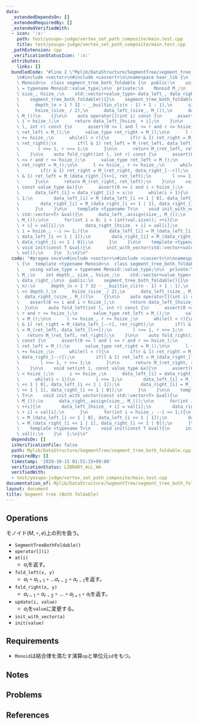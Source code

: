 ```yaml
---
data:
  _extendedDependsOn: []
  _extendedRequiredBy: []
  _extendedVerifiedWith:
  - icon: ':x:'
    path: test/yosupo-judge/vertex_set_path_composite/main.test.cpp
    title: test/yosupo-judge/vertex_set_path_composite/main.test.cpp
  _pathExtension: cpp
  _verificationStatusIcon: ':x:'
  attributes:
    links: []
  bundledCode: "#line 2 \"Mylib/DataStructure/SegmentTree/segment_tree_both_foldable.cpp\"\
    \n#include <vector>\n#include <cassert>\n\nnamespace haar_lib {\n  template <typename\
    \ Monoid>\n  class segment_tree_both_foldable {\n  public:\n    using value_type\
    \ = typename Monoid::value_type;\n\n  private:\n    Monoid M_;\n    int depth_,\
    \ size_, hsize_;\n    std::vector<value_type> data_left_, data_right_;\n\n  public:\n\
    \    segment_tree_both_foldable(){}\n    segment_tree_both_foldable(int n):\n\
    \      depth_(n > 1 ? 32 - __builtin_clz(n - 1) + 1 : 1),\n      size_(1 << depth_),\n\
    \      hsize_(size_ / 2),\n      data_left_(size_, M_()),\n      data_right_(size_,\
    \ M_())\n    {}\n\n    auto operator[](int i) const {\n      assert(0 <= i and\
    \ i < hsize_);\n      return data_left_[hsize_ + i];\n    }\n\n    auto fold_left(int\
    \ l, int r) const {\n      assert(0 <= l and l <= r and r <= hsize_);\n      value_type\
    \ ret_left = M_();\n      value_type ret_right = M_();\n\n      l += hsize_, r\
    \ += hsize_;\n      while(l < r){\n        if(r & 1) ret_right = M_(data_left_[--r],\
    \ ret_right);\n        if(l & 1) ret_left = M_(ret_left, data_left_[l++]);\n \
    \       l >>= 1, r >>= 1;\n      }\n\n      return M_(ret_left, ret_right);\n\
    \    }\n\n    auto fold_right(int l, int r) const {\n      assert(0 <= l and l\
    \ <= r and r <= hsize_);\n      value_type ret_left = M_();\n      value_type\
    \ ret_right = M_();\n\n      l += hsize_, r += hsize_;\n      while(l < r){\n\
    \        if(r & 1) ret_right = M_(ret_right, data_right_[--r]);\n        if(l\
    \ & 1) ret_left = M_(data_right_[l++], ret_left);\n        l >>= 1, r >>= 1;\n\
    \      }\n\n      return M_(ret_right, ret_left);\n    }\n\n    void set(int i,\
    \ const value_type &x){\n      assert(0 <= i and i < hsize_);\n      i += hsize_;\n\
    \      data_left_[i] = data_right_[i] = x;\n      while(i > 1){\n        i >>=\
    \ 1;\n        data_left_[i] = M_(data_left_[i << 1 | 0], data_left_[i << 1 | 1]);\n\
    \        data_right_[i] = M_(data_right_[i << 1 | 1], data_right_[i << 1 | 0]);\n\
    \      }\n    }\n\n    template <typename T>\n    void init_with_vector(const\
    \ std::vector<T> &val){\n      data_left_.assign(size_, M_());\n      data_right_.assign(size_,\
    \ M_());\n\n      for(int i = 0; i < (int)val.size(); ++i){\n        data_left_[hsize_\
    \ + i] = val[i];\n        data_right_[hsize_ + i] = val[i];\n      }\n      for(int\
    \ i = hsize_; --i >= 1;){\n        data_left_[i] = M_(data_left_[i << 1 | 0],\
    \ data_left_[i << 1 | 1]);\n        data_right_[i] = M_(data_right_[i << 1 | 1],\
    \ data_right_[i << 1 | 0]);\n      }\n    }\n\n    template <typename T>\n   \
    \ void init(const T &val){\n      init_with_vector(std::vector<value_type>(hsize_,\
    \ val));\n    }\n  };\n}\n"
  code: "#pragma once\n#include <vector>\n#include <cassert>\n\nnamespace haar_lib\
    \ {\n  template <typename Monoid>\n  class segment_tree_both_foldable {\n  public:\n\
    \    using value_type = typename Monoid::value_type;\n\n  private:\n    Monoid\
    \ M_;\n    int depth_, size_, hsize_;\n    std::vector<value_type> data_left_,\
    \ data_right_;\n\n  public:\n    segment_tree_both_foldable(){}\n    segment_tree_both_foldable(int\
    \ n):\n      depth_(n > 1 ? 32 - __builtin_clz(n - 1) + 1 : 1),\n      size_(1\
    \ << depth_),\n      hsize_(size_ / 2),\n      data_left_(size_, M_()),\n    \
    \  data_right_(size_, M_())\n    {}\n\n    auto operator[](int i) const {\n  \
    \    assert(0 <= i and i < hsize_);\n      return data_left_[hsize_ + i];\n  \
    \  }\n\n    auto fold_left(int l, int r) const {\n      assert(0 <= l and l <=\
    \ r and r <= hsize_);\n      value_type ret_left = M_();\n      value_type ret_right\
    \ = M_();\n\n      l += hsize_, r += hsize_;\n      while(l < r){\n        if(r\
    \ & 1) ret_right = M_(data_left_[--r], ret_right);\n        if(l & 1) ret_left\
    \ = M_(ret_left, data_left_[l++]);\n        l >>= 1, r >>= 1;\n      }\n\n   \
    \   return M_(ret_left, ret_right);\n    }\n\n    auto fold_right(int l, int r)\
    \ const {\n      assert(0 <= l and l <= r and r <= hsize_);\n      value_type\
    \ ret_left = M_();\n      value_type ret_right = M_();\n\n      l += hsize_, r\
    \ += hsize_;\n      while(l < r){\n        if(r & 1) ret_right = M_(ret_right,\
    \ data_right_[--r]);\n        if(l & 1) ret_left = M_(data_right_[l++], ret_left);\n\
    \        l >>= 1, r >>= 1;\n      }\n\n      return M_(ret_right, ret_left);\n\
    \    }\n\n    void set(int i, const value_type &x){\n      assert(0 <= i and i\
    \ < hsize_);\n      i += hsize_;\n      data_left_[i] = data_right_[i] = x;\n\
    \      while(i > 1){\n        i >>= 1;\n        data_left_[i] = M_(data_left_[i\
    \ << 1 | 0], data_left_[i << 1 | 1]);\n        data_right_[i] = M_(data_right_[i\
    \ << 1 | 1], data_right_[i << 1 | 0]);\n      }\n    }\n\n    template <typename\
    \ T>\n    void init_with_vector(const std::vector<T> &val){\n      data_left_.assign(size_,\
    \ M_());\n      data_right_.assign(size_, M_());\n\n      for(int i = 0; i < (int)val.size();\
    \ ++i){\n        data_left_[hsize_ + i] = val[i];\n        data_right_[hsize_\
    \ + i] = val[i];\n      }\n      for(int i = hsize_; --i >= 1;){\n        data_left_[i]\
    \ = M_(data_left_[i << 1 | 0], data_left_[i << 1 | 1]);\n        data_right_[i]\
    \ = M_(data_right_[i << 1 | 1], data_right_[i << 1 | 0]);\n      }\n    }\n\n\
    \    template <typename T>\n    void init(const T &val){\n      init_with_vector(std::vector<value_type>(hsize_,\
    \ val));\n    }\n  };\n}\n"
  dependsOn: []
  isVerificationFile: false
  path: Mylib/DataStructure/SegmentTree/segment_tree_both_foldable.cpp
  requiredBy: []
  timestamp: '2020-10-15 01:51:15+09:00'
  verificationStatus: LIBRARY_ALL_WA
  verifiedWith:
  - test/yosupo-judge/vertex_set_path_composite/main.test.cpp
documentation_of: Mylib/DataStructure/SegmentTree/segment_tree_both_foldable.cpp
layout: document
title: Segment tree (Both foldable)
---
```


## Operations
モノイド$(M, \circ, e)$上の列を扱う。
- `SegmentTreeBothFoldable()`
- `operator[](i)`
- `at(i)`
	- $a_i$を返す。
- `fold_left(x, y)`
	- $a_l \circ a_{l+1} \circ \ldots a_{r-2} \circ a_{r-1}$を返す。
- `fold_right(x, y)`
	- $a_{r-1} \circ a_{r-2} \circ \ldots \circ a_{l+1} \circ a_l$を返す。
- `update(i, value)`
	- $a_i$を`value`に変更する。
- `init_with_vector(a)`
- `init(value)`

## Requirements

- `Monoid`は結合律を満たす演算`op`と単位元`id`をもつ。

## Notes

## Problems

## References

